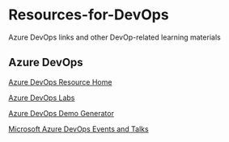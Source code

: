 # Resources-for-DevOps
Azure DevOps links and other DevOp-related learning materials 

## Azure DevOps

[Azure DevOps Resource Home](https://docs.microsoft.com/en-us/azure/devops/?view=azure-devops)

[Azure DevOps Labs](https://www.azuredevopslabs.com/)

[Azure DevOps Demo Generator](https://azuredevopsdemogenerator.azurewebsites.net/)

[Microsoft Azure DevOps Events and Talks](https://docs.microsoft.com/en-us/azure/devops/learn/events-and-talks/)
